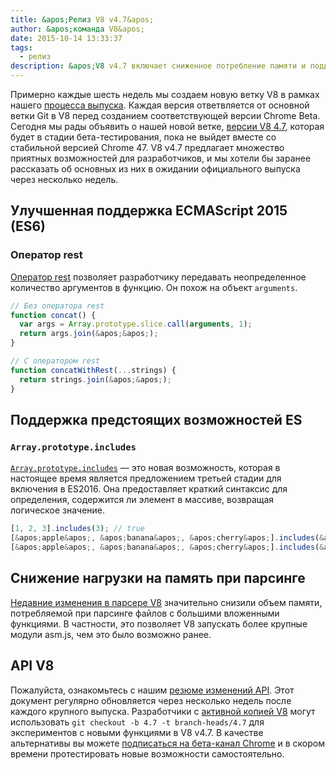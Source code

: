 ```yaml
---
title: &apos;Релиз V8 v4.7&apos;
author: &apos;команда V8&apos;
date: 2015-10-14 13:33:37
tags:
  - релиз
description: &apos;V8 v4.7 включает сниженное потребление памяти и поддержку новых возможностей языка ES2015.&apos;
---
```

Примерно каждые шесть недель мы создаем новую ветку V8 в рамках нашего [процесса выпуска](https://v8.dev/docs/release-process). Каждая версия ответвляется от основной ветки Git в V8 перед созданием соответствующей версии Chrome Beta. Сегодня мы рады объявить о нашей новой ветке, [версии V8 4.7](https://chromium.googlesource.com/v8/v8.git/+log/branch-heads/4.7), которая будет в стадии бета-тестирования, пока не выйдет вместе со стабильной версией Chrome 47. V8 v4.7 предлагает множество приятных возможностей для разработчиков, и мы хотели бы заранее рассказать об основных из них в ожидании официального выпуска через несколько недель.

<!--truncate-->
## Улучшенная поддержка ECMAScript 2015 (ES6)

### Оператор rest

[Оператор rest](https://developer.mozilla.org/en/docs/Web/JavaScript/Reference/Functions/rest_parameters) позволяет разработчику передавать неопределенное количество аргументов в функцию. Он похож на объект `arguments`.

```js
// Без оператора rest
function concat() {
  var args = Array.prototype.slice.call(arguments, 1);
  return args.join(&apos;&apos;);
}

// С оператором rest
function concatWithRest(...strings) {
  return strings.join(&apos;&apos;);
}
```

## Поддержка предстоящих возможностей ES

### `Array.prototype.includes`

[`Array.prototype.includes`](https://developer.mozilla.org/en-US/docs/Web/JavaScript/Reference/Global_Objects/Array/includes) — это новая возможность, которая в настоящее время является предложением третьей стадии для включения в ES2016. Она предоставляет краткий синтаксис для определения, содержится ли элемент в массиве, возвращая логическое значение.

```js
[1, 2, 3].includes(3); // true
[&apos;apple&apos;, &apos;banana&apos;, &apos;cherry&apos;].includes(&apos;apple&apos;); // true
[&apos;apple&apos;, &apos;banana&apos;, &apos;cherry&apos;].includes(&apos;peach&apos;); // false
```

## Снижение нагрузки на память при парсинге

[Недавние изменения в парсере V8](https://code.google.com/p/v8/issues/detail?id=4392) значительно снизили объем памяти, потребляемой при парсинге файлов с большими вложенными функциями. В частности, это позволяет V8 запускать более крупные модули asm.js, чем это было возможно ранее.

## API V8

Пожалуйста, ознакомьтесь с нашим [резюме изменений API](https://docs.google.com/document/d/1g8JFi8T_oAE_7uAri7Njtig7fKaPDfotU6huOa1alds/edit). Этот документ регулярно обновляется через несколько недель после каждого крупного выпуска. Разработчики с [активной копией V8](https://v8.dev/docs/source-code#using-git) могут использовать `git checkout -b 4.7 -t branch-heads/4.7` для экспериментов с новыми функциями в V8 v4.7. В качестве альтернативы вы можете [подписаться на бета-канал Chrome](https://www.google.com/chrome/browser/beta.html) и в скором времени протестировать новые возможности самостоятельно.
